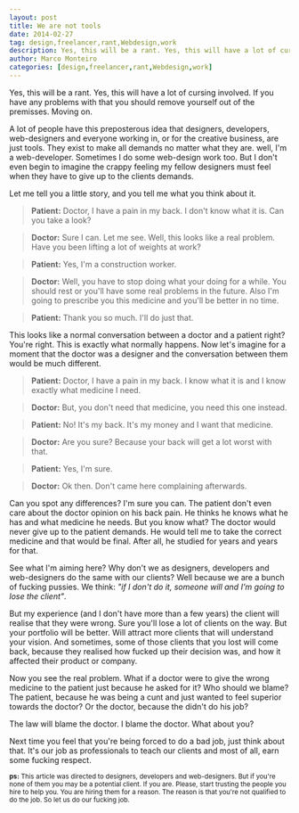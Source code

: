 ```yaml
---
layout: post
title: We are not tools
date: 2014-02-27
tag: design,freelancer,rant,Webdesign,work
description: Yes, this will be a rant. Yes, this will have a lot of cursing involved. If you have any problems with that you should remove yourself out of the premisses.
author: Marco Monteiro
categories: [design,freelancer,rant,Webdesign,work]
---
```


Yes, this will be a rant. Yes, this will have a lot of cursing involved. If you have any problems with that you should remove yourself out of the premisses. Moving on.

A lot of people have this preposterous idea that designers, developers, web-designers and everyone working in, or for the creative business, are just tools. They exist to make all demands no matter what they are. well, I'm a web-developer. Sometimes I do some web-design work too. But I don't even begin to imagine the crappy feeling my fellow designers must feel when they have to give up to the clients demands.

<!--more-->

Let me tell you a little story, and you tell me what you think about it.

> **Patient:** Doctor, I have a pain in my back. I don't know what it is. Can you take a look?

> **Doctor:** Sure I can. Let me see. Well, this looks like a real problem. Have you been lifting a lot of weights at work?

> **Patient:** Yes, I'm a construction worker.

> **Doctor:** Well, you have to stop doing what your doing for a while. You should rest or you'll have some real problems in the future. Also I'm going to prescribe you this medicine and you'll be better in no time.

> **Patient:** Thank you so much. I'll do just that.

This looks like a normal conversation between a doctor and a patient right? You're right. This is exactly what normally happens. Now let's imagine for a moment that the doctor was a designer and the conversation between them would be much different.

> **Patient:** Doctor, I have a pain in my back. I know what it is and I know exactly what medicine I need.

> **Doctor:** But, you don't need that medicine, you need this one instead.

> **Patient:** No! It's my back. It's my money and I want that medicine.

> **Doctor:** Are you sure? Because your back will get a lot worst with that.

> **Patient:** Yes, I'm sure.

> **Doctor:** Ok then. Don't came here complaining afterwards.

Can you spot any differences? I'm sure you can. The patient don't even care about the doctor opinion on his back pain. He thinks he knows what he has and what medicine he needs. But you know what? The doctor would never give up to the patient demands. He would tell me to take the correct medicine and that would be final. After all, he studied for years and years for that.

See what I'm aiming here? Why don't we as designers, developers and web-designers do the same with our clients? Well because we are a bunch of fucking pussies. We think: *"if I don't do it, someone will and I'm going to lose the client"*.

But my experience (and I don't have more than a few years) the client will realise that they were wrong. Sure you'll lose a lot of clients on the way. But your portfolio will be better. Will attract more clients that will understand your vision. And sometimes, some of those clients that you lost will come back, because they realised how fucked up their decision was, and how it affected their product or company.

Now you see the real problem. What if a doctor were to give the wrong medicine to the patient just because he asked for it? Who should we blame? The patient, because he was being a cunt and just wanted to feel superior towards the doctor? Or the doctor, because the didn't do his job?

The law will blame the doctor. I blame the doctor. What about you?

Next time you feel that you're being forced to do a bad job, just think about that. It's our job as professionals to teach our clients and most of all, earn some fucking respect.

<small>**ps:** This article was directed to designers, developers and web-designers. But if you're none of them you may be a potential client. If you are. Please, start trusting the people you hire to help you. You are hiring them for a reason. The reason is that you're not qualified to do the job. So let us do our fucking job. </small>